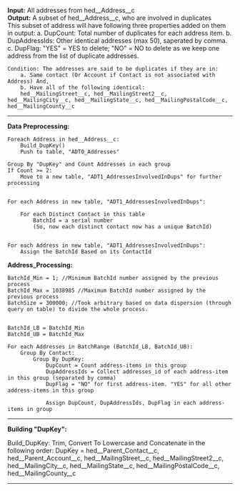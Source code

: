 
<b>Input:</b> All addresses from hed__Address__c <br />
<b>Output:</b> A subset of hed__Address__c, who are involved in duplicates <br />
	This subset of address will have following three properties added on them in output:
	a. DupCount: Total number of duplicates for each address item.
	b. DupAddressIds: Other identical addresses (max 50), saperated by comma.
	c. DupFlag: "YES" = YES to delete; "NO" = NO to delete as we keep one address from the list of duplicate addresses.

	Condition: The addresses are said to be duplicates if they are in:
		a. Same contact (Or Account if Contact is not associated with Address) And,
		b. Have all of the following identical: 
		hed__MailingStreet__c, hed__MailingStreet2__c, hed__MailingCity__c, hed__MailingState__c, hed__MailingPostalCode__c, hed__MailingCounty__c
		
<hr />
<b>Data Preprocessing: </b>

	Foreach Address in hed__Address__c:
		Build_DupKey()
		Push to table, "ADT0_Addresses"

	Group By "DupKey" and Count Addresses in each group
	If Count >= 2:
		Move to a new table, "ADT1_AddressesInvolvedInDups" for further processing


	For each Address in new table, "ADT1_AddressesInvolvedInDups":
		
		For each Distinct Contact in this table
			BatchId = a serial number
			(So, now each distinct contact now has a unique BatchId)


	For each Address in new table, "ADT1_AddressesInvolvedInDups":
		Assign the BatchId Based on its ContactId


<b>Address_Processing:</b>

	BatchId_Min = 1; //Minimum BatchId number assigned by the previous process
	BatchId_Max = 1038985 //Maximum BatchId number assigned by the previous process
	BatchSize = 300000; //Took arbitrary based on data dispersion (through query on table) to divide the whole process.


	BatchId_LB = BatchId_Min
	BatchId_UB = BatchId_Max

	For each Addresses in BatchRange (BatchId_LB, BatchId_UB):
		Group By Contact:
			Group By DupKey:
				DupCount = Count address-items in this group
				DupAddressIds = Collect addresses_id of each address-item in this group (separated by comma)
				DupFlag = "NO" for first address-item. "YES" for all other address-items in this group

				Assign DupCount, DupAddressIds, DupFlag in each address-items in group
				
				
<hr />
<b>Building "DupKey": </b>

Build_DupKey:
	Trim, Convert To Lowercase and Concatenate in the following order:
		DupKey = 
		hed__Parent_Contact__c, hed__Parent_Account__c,  hed__MailingStreet__c, hed__MailingStreet2__c, 
		hed__MailingCity__c, hed__MailingState__c, hed__MailingPostalCode__c,
		hed__MailingCounty__c
		
<hr />
		
